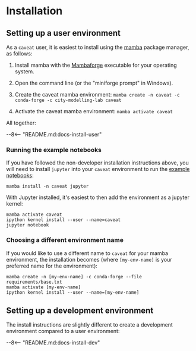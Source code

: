 
# Installation

## Setting up a user environment

As a `caveat` user, it is easiest to install using the [mamba](https://mamba.readthedocs.io/en/latest/index.html) package manager, as follows:

1. Install mamba with the [Mambaforge](https://github.com/conda-forge/miniforge#mambaforge) executable for your operating system.
2. Open the command line (or the "miniforge prompt" in Windows).

3. Create the caveat mamba environment: `mamba create -n caveat -c conda-forge -c city-modelling-lab caveat`
4. Activate the caveat mamba environment: `mamba activate caveat`


All together:

--8<-- "README.md:docs-install-user"
### Running the example notebooks
If you have followed the non-developer installation instructions above, you will need to install `jupyter` into your `caveat` environment to run the [example notebooks](https://github.com/fredshone/caveat/tree/main/examples):

``` shell
mamba install -n caveat jupyter
```

With Jupyter installed, it's easiest to then add the environment as a jupyter kernel:

``` shell
mamba activate caveat
ipython kernel install --user --name=caveat
jupyter notebook
```

### Choosing a different environment name
If you would like to use a different name to `caveat` for your mamba environment, the installation becomes (where `[my-env-name]` is your preferred name for the environment):

``` shell
mamba create -n [my-env-name] -c conda-forge --file requirements/base.txt
mamba activate [my-env-name]
ipython kernel install --user --name=[my-env-name]
```
## Setting up a development environment

The install instructions are slightly different to create a development environment compared to a user environment:

--8<-- "README.md:docs-install-dev"